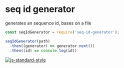 # seq id generator

generates an sequence id, bases on a file

```js
const seqIdGenerator = require('seq-id-generator');

seqIdGenerator(path)
  .then((generator) => generator.next())
  .then((id) => console.log(id))
```

[![js-standard-style](https://img.shields.io/badge/code%20style-standard-brightgreen.svg?style=flat)](http://standardjs.com/)
